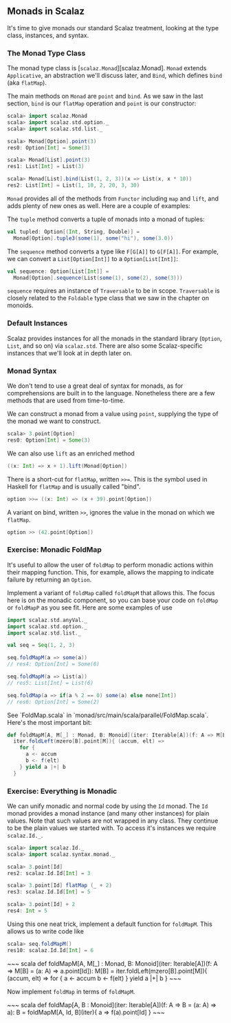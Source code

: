 ## Monads in Scalaz

It's time to give monads our standard Scalaz treatment, looking at the type class, instances, and syntax.

### The Monad Type Class

The monad type class is [`scalaz.Monad`][scalaz.Monad]. `Monad` extends `Applicative`, an abstraction we'll discuss later, and `Bind`, which defines `bind` (aka `flatMap`).

The main methods on `Monad` are `point` and `bind`. As we saw in the last section, `bind` is our `flatMap` operation and `point` is our constructor:

~~~ scala
scala> import scalaz.Monad
scala> import scalaz.std.option._
scala> import scalaz.std.list._

scala> Monad[Option].point(3)
res0: Option[Int] = Some(3)

scala> Monad[List].point(3)
res1: List[Int] = List(3)

scala> Monad[List].bind(List(1, 2, 3))(x => List(x, x * 10))
res2: List[Int] = List(1, 10, 2, 20, 3, 30)
~~~

`Monad` provides all of the methods from `Functor` including `map` and `lift`, and adds plenty of new ones as well. Here are a couple of examples:

The `tuple` method converts a tuple of monads into a monad of tuples:

~~~ scala
val tupled: Option[(Int, String, Double)] =
  Monad[Option].tuple3(some(1), some("hi"), some(3.0))
~~~

The `sequence` method converts a type like `F[G[A]]` to `G[F[A]]`. For example, we can convert a `List[Option[Int]]` to a `Option[List[Int]]`:

~~~ scala
val sequence: Option[List[Int]] =
  Monad[Option].sequence(List(some(1), some(2), some(3)))
~~~

`sequence` requires an instance of `Traversable` to be in scope. `Traversable` is closely related to the `Foldable` type class that we saw in the chapter on monoids.

### Default Instances

Scalaz provides instances for all the monads in the standard library (`Option`, `List`, and so on) via `scalaz.std`. There are also some Scalaz-specific instances that we'll look at in depth later on.

### Monad Syntax

We don't tend to use a great deal of syntax for monads, as for comprehensions are built in to the language. Nonetheless there are a few methods that are used from time-to-time.

We can construct a monad from a value using `point`, supplying the type of the monad we want to construct.

~~~ scala
scala> 3.point[Option]
res0: Option[Int] = Some(3)
~~~

We can also use `lift` as an enriched method

~~~ scala
((x: Int) => x + 1).lift(Monad[Option])
~~~

There is a short-cut for `flatMap`, written `>>=`. This is the symbol used in Haskell for `flatMap` and is usually called "bind".

~~~ scala
option >>= ((x: Int) => (x + 39).point[Option])
~~~

A variant on bind, written `>>`, ignores the value in the monad on which we `flatMap`.

~~~ scala
option >> (42.point[Option])
~~~

### Exercise: Monadic FoldMap

It's useful to allow the user of `foldMap` to perform monadic actions within their mapping function. This, for example, allows the mapping to indicate failure by returning an `Option`.

Implement a variant of `foldMap` called `foldMapM` that allows this. The focus here is on the monadic component, so you can base your code on `foldMap` or `foldMapP` as you see fit. Here are some examples of use

~~~ scala
import scalaz.std.anyVal._
import scalaz.std.option._
import scalaz.std.list._

val seq = Seq(1, 2, 3)

seq.foldMapM(a => some(a))
// res4: Option[Int] = Some(6)

seq.foldMapM(a => List(a))
// res5: List[Int] = List(6)

seq.foldMap(a => if(a % 2 == 0) some(a) else none[Int])
// res6: Option[Int] = Some(2)
~~~

<div class="solution">
See `FoldMap.scala` in `monad/src/main/scala/parallel/FoldMap.scala`. Here's the most important bit:

~~~ scala
def foldMapM[A, M[_] : Monad, B: Monoid](iter: Iterable[A])(f: A => M[B]): M[B] =
  iter.foldLeft(mzero[B].point[M]){ (accum, elt) =>
    for {
      a <- accum
      b <- f(elt)
    } yield a |+| b
  }
~~~
</div>

### Exercise: Everything is Monadic

We can unify monadic and normal code by using the `Id` monad. The `Id` monad provides a monad instance (and many other instances) for plain values. Note that such values are not wrapped in any class. They continue to be the plain values we started with. To access it's instances we require `scalaz.Id._`.

~~~ scala
scala> import scalaz.Id._
scala> import scalaz.syntax.monad._

scala> 3.point[Id]
res2: scalaz.Id.Id[Int] = 3

scala> 3.point[Id] flatMap (_ + 2)
res3: scalaz.Id.Id[Int] = 5

scala> 3.point[Id] + 2
res4: Int = 5
~~~

Using this one neat trick, implement a default function for `foldMapM`. This allows us to write code like

~~~ scala
scala> seq.foldMapM()
res10: scalaz.Id.Id[Int] = 6
~~~

<div class="solution">
~~~ scala
def foldMapM[A, M[_] : Monad, B: Monoid](iter: Iterable[A])(f: A => M[B] = (a: A) => a.point[Id]): M[B] =
  iter.foldLeft(mzero[B].point[M]){ (accum, elt) =>
    for {
      a <- accum
      b <- f(elt)
    } yield a |+| b
  }
~~~
</div>

Now implement `foldMap` in terms of `foldMapM`.

<div class="solution">
~~~ scala
def foldMap[A, B : Monoid](iter: Iterable[A])(f: A => B = (a: A) => a): B =
  foldMapM[A, Id, B](iter){ a => f(a).point[Id] }
~~~
</div>
